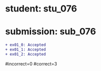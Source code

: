 # student: stu_076
# submission: sub_076

```diff
+ ex01_0: Accepted
+ ex01_1: Accepted
+ ex01_2: Accepted
```
#incorrect=0
#correct=3
